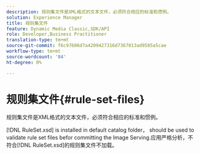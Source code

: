 ```yaml
---
description: 规则集文件是XML格式的文本文件，必须符合相应的标准和惯例。
solution: Experience Manager
title: 规则集文件
feature: Dynamic Media Classic,SDK/API
role: Developer,Business Practitioner
translation-type: tm+mt
source-git-commit: f6c97606d7a4209427316d7367013ad9585a5cae
workflow-type: tm+mt
source-wordcount: '84'
ht-degree: 0%

---
```



# 规则集文件{#rule-set-files}

规则集文件是XML格式的文本文件，必须符合相应的标准和惯例。

[!DNL RuleSet.xsd] is installed in default catalog folder， should be used to validate rule set files befor committing the Image Serving.应用严格分析，不符合[!DNL RuleSet.xsd]的规则集文件不加载。